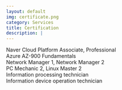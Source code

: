 ```yaml
---
layout: default
img: certificate.png
category: Services
title: Certification
description: |
---
```

Naver Cloud Platform Associate, Professional<br>
Azure AZ-900 Fundamentals<br>
Network Manager 1, Network Manager 2<br>
PC Mechanic 2, Linux Master 2<br>
Information processing technician<br>
Information device operation technician<br>
